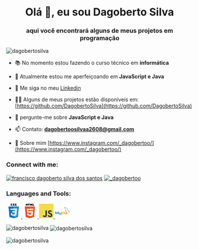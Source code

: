 

<h1 align="center">Olá 👋, eu sou Dagoberto Silva</h1>
<h3 align="center">aqui você encontrará alguns de meus projetos em programação</h3>

<p align="left"> <img src="https://komarev.com/ghpvc/?username=dagobertosilva&label=Profile%20views&color=0e75b6&style=flat" alt="dagobertosilva" /> </p>

- 📚 No momento estou fazendo o curso técnico em **informática**

- 🌱 Atualmente estou me aperfeiçoando em **JavaScript e Java**

- 🤝 Me siga no meu [Linkedin](https://www.linkedin.com/in/francisco-dagoberto-silva-dos-santos-367401224/)

- 👨‍💻 Alguns de meus projetos estão disponíveis em: [https://github.com/DagobertoSilva](https://github.com/DagobertoSilva)

- 💬 pergunte-me sobre **JavaScript e Java**

- 📫 Contato: **dagobertoosilvaa2608@gmail.com**

- 📄 Sobre mim [https://www.instagram.com/_dagobertoo/](https://www.instagram.com/_dagobertoo/)

<h3 align="left">Connect with me:</h3>
<p align="left">
<a href="https://linkedin.com/in/francisco dagoberto silva dos santos" target="blank"><img align="center" src="https://raw.githubusercontent.com/rahuldkjain/github-profile-readme-generator/master/src/images/icons/Social/linked-in-alt.svg" alt="francisco dagoberto silva dos santos" height="30" width="40" /></a>
<a href="https://instagram.com/_dagobertoo" target="blank"><img align="center" src="https://raw.githubusercontent.com/rahuldkjain/github-profile-readme-generator/master/src/images/icons/Social/instagram.svg" alt="_dagobertoo" height="30" width="40" /></a>
</p>

<h3 align="left">Languages and Tools:</h3>
<p align="left"> <a href="https://www.w3schools.com/css/" target="_blank" rel="noreferrer"> <img src="https://raw.githubusercontent.com/devicons/devicon/master/icons/css3/css3-original-wordmark.svg" alt="css3" width="40" height="40"/> </a> <a href="https://www.w3.org/html/" target="_blank" rel="noreferrer"> <img src="https://raw.githubusercontent.com/devicons/devicon/master/icons/html5/html5-original-wordmark.svg" alt="html5" width="40" height="40"/> </a> <a href="https://developer.mozilla.org/en-US/docs/Web/JavaScript" target="_blank" rel="noreferrer"> <img src="https://raw.githubusercontent.com/devicons/devicon/master/icons/javascript/javascript-original.svg" alt="javascript" width="40" height="40"/> </a> <a href="https://www.mysql.com/" target="_blank" rel="noreferrer"> <img src="https://raw.githubusercontent.com/devicons/devicon/master/icons/mysql/mysql-original-wordmark.svg" alt="mysql" width="40" height="40"/> </a> </p>

<p><img align="left" src="https://github-readme-stats.vercel.app/api/top-langs?username=dagobertosilva&show_icons=true&theme=dark&locale=en&layout=compact" alt="dagobertosilva" /></p>

<p>&nbsp;<img align="center" src="https://github-readme-stats.vercel.app/api?username=dagobertosilva&show_icons=true&theme=dark&locale=en" alt="dagobertosilva" /></p>

<p><img align="center" src="https://github-readme-streak-stats.herokuapp.com/?user=dagobertosilva&theme=dark" alt="dagobertosilva" /></p>
